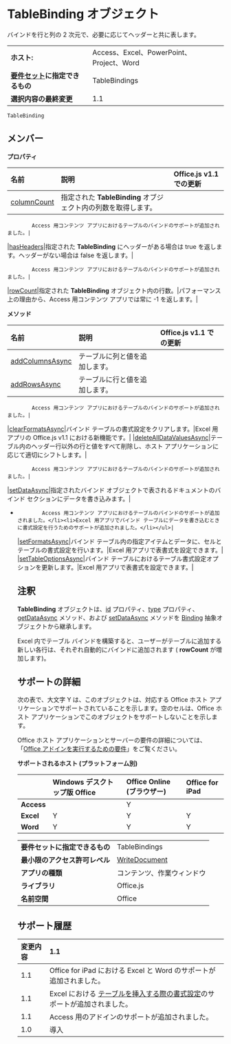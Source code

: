 
# TableBinding オブジェクト
バインドを行と列の 2 次元で、必要に応じてヘッダーと共に表します。

|||
|:-----|:-----|
|**ホスト:**|Access、Excel、PowerPoint、Project、Word|
|**[要件セット](../../docs/overview/specify-office-hosts-and-api-requirements.md)に指定できるもの**|TableBindings|
|**選択内容の最終変更**|1.1|

```
TableBinding
```


## メンバー


**プロパティ**


|**名前**|**説明**|**Office.js v1.1 での更新**|
|:-----|:-----|:-----|
|[columnCount](../../reference/shared/binding.tablebinding.columncount.md)|指定された  **TableBinding** オブジェクト内の列数を取得します。|
            Access 用コンテンツ アプリにおけるテーブルのバインドのサポートが追加されました。|
|[hasHeaders](../../reference/shared/binding.tablebinding.hasheaders.md)|指定された  **TableBinding** にヘッダーがある場合は true を返します。ヘッダーがない場合は false を返します。|
            Access 用コンテンツ アプリにおけるテーブルのバインドのサポートが追加されました。|
|[rowCount](../../reference/shared/binding.tablebinding.rowcount.md)|指定された  **TableBinding** オブジェクト内の行数。|パフォーマンス上の理由から、Access 用コンテンツ アプリでは常に -1 を返します。|

**メソッド**


|**名前**|**説明**|**Office.js v1.1 での更新**|
|:-----|:-----|:-----|
|[addColumnsAsync](../../reference/shared/binding.tablebinding.addcolumnsasync.md)|テーブルに列と値を追加します。||
|[addRowsAsync](../../reference/shared/binding.tablebinding.addrowsasync.md)|テーブルに行と値を追加します。|
            Access 用コンテンツ アプリにおけるテーブルのバインドのサポートが追加されました。|
|[clearFormatsAsync](../../reference/shared/binding.tablebinding.clearformatsasync.md)|バインド テーブルの書式設定をクリアします。|Excel 用アプリの Office.js v1.1 における新機能です。|
|[deleteAllDataValuesAsync](../../reference/shared/binding.tablebinding.deletealldatavaluesasync.md)|テーブル内のヘッダー行以外の行と値をすべて削除し、ホスト アプリケーションに応じて適切にシフトします。|
            Access 用コンテンツ アプリにおけるテーブルのバインドのサポートが追加されました。|
|[setDataAsync](../../reference/shared/binding.setdataasync.md)|指定されたバインド オブジェクトで表されるドキュメントのバインド セクションにデータを書き込みます。|<ul><li>
            Access 用コンテンツ アプリにおけるテーブルのバインドのサポートが追加されました。</li><li>Excel 用アプリでバインド テーブルにデータを書き込むときに書式設定を行うためのサポートが追加されました。</li></ul>|
|[setFormatsAsync](../../reference/shared/binding.tablebinding.setformatsasync.md)|バインド テーブル内の指定アイテムとデータに、セルとテーブルの書式設定を行います。|Excel 用アプリで表書式を設定できます。|
|[setTableOptionsAsync](../../reference/shared/binding.tablebinding.settableoptionsasync.md)|バインド テーブルにおけるテーブル書式設定オプションを更新します。|Excel 用アプリで表書式を設定できます。|

## 注釈

**TableBinding** オブジェクトは、[id](../../reference/shared/binding.id.md) プロパティ、[type](../../reference/shared/binding.type.md) プロパティ、[getDataAsync](../../reference/shared/binding.getdataasync.md) メソッド、および [setDataAsync](../../reference/shared/binding.setdataasync.md) メソッドを [Binding](../../reference/shared/binding.md) 抽象オブジェクトから継承します。

Excel 内でテーブル バインドを構築すると、ユーザーがテーブルに追加する新しい各行は、それぞれ自動的にバインドに追加されます ( **rowCount** が増加します)。


## サポートの詳細


次の表で、大文字 Y は、このオブジェクトは、対応する Office ホスト アプリケーションでサポートされていることを示します。空のセルは、Office ホスト アプリケーションでこのオブジェクトをサポートしないことを示します。

Office ホスト アプリケーションとサーバーの要件の詳細については、「[Office アドインを実行するための要件](../../docs/overview/requirements-for-running-office-add-ins.md)」をご覧ください。


**サポートされるホスト (プラットフォーム別)**


||**Windows デスクトップ版 Office**|**Office Online (ブラウザー)**|**Office for iPad**|
|:-----|:-----|:-----|:-----|
|**Access**||Y||
|**Excel**|Y|Y|Y|
|**Word**|Y|Y|Y|

|||
|:-----|:-----|
|**要件セットに指定できるもの**|TableBindings|
|**最小限のアクセス許可レベル**|[WriteDocument](../../docs/develop/requesting-permissions-for-api-use-in-content-and-task-pane-add-ins.md)|
|**アプリの種類**|コンテンツ、作業ウィンドウ|
|**ライブラリ**|Office.js|
|**名前空間**|Office|

## サポート履歴




|**変更内容**|**1.1**|
|:-----|:-----|
|1.1|Office for iPad における Excel と Word のサポートが追加されました。|
|1.1|Excel における [テーブルを挿入する際の書式設定](../../docs/excel/format-tables-in-add-ins-for-excel.md)のサポートが追加されました。|
|1.1|Access 用のアドインのサポートが追加されました。|
|1.0|導入|
